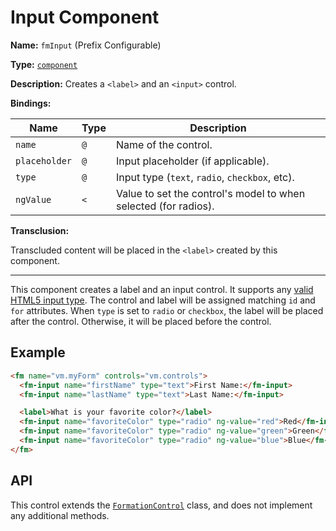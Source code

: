 # Input Component

**Name:** `fmInput` (Prefix Configurable)

**Type:** [`component`](https://docs.angularjs.org/guide/component)

**Description:** Creates a `<label>` and an `<input>` control.

**Bindings:**

|Name|Type|Description|
|---|---|---|
|`name`|`@`|Name of the control.|
|`placeholder`|`@`|Input placeholder (if applicable).|
|`type`|`@`|Input type (`text`, `radio`, `checkbox`, etc).|
|`ngValue`|`<`|Value to set the control's model to when selected (for radios).|

**Transclusion:**

Transcluded content will be placed in the `<label>` created by this component.

----

This component creates a label and an input control. It supports any [valid HTML5 input type](http://www.w3schools.com/html/html_form_input_types.asp). The control and label will be assigned matching `id` and `for` attributes. When `type` is set to `radio` or `checkbox`, the label will be placed after the control. Otherwise, it will be placed before the control.

## Example

```html
<fm name="vm.myForm" controls="vm.controls">
  <fm-input name="firstName" type="text">First Name:</fm-input>
  <fm-input name="lastName" type="text">Last Name:</fm-input>

  <label>What is your favorite color?</label>
  <fm-input name="favoriteColor" type="radio" ng-value="red">Red</fm-input>
  <fm-input name="favoriteColor" type="radio" ng-value="green">Green</fm-input>
  <fm-input name="favoriteColor" type="radio" ng-value="blue">Blue</fm-input>
</fm>
```

## API

This control extends the [`FormationControl`](/src/formation/components/FormationControl) class, and does not implement any additional methods.
